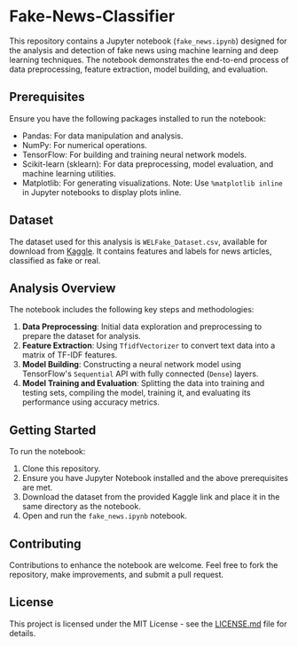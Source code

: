 # Fake-News-Classifier

This repository contains a Jupyter notebook (`fake_news.ipynb`) designed for the analysis and detection of fake news using machine learning and deep learning techniques. The notebook demonstrates the end-to-end process of data preprocessing, feature extraction, model building, and evaluation.

## Prerequisites

Ensure you have the following packages installed to run the notebook:
- Pandas: For data manipulation and analysis.
- NumPy: For numerical operations.
- TensorFlow: For building and training neural network models.
- Scikit-learn (sklearn): For data preprocessing, model evaluation, and machine learning utilities.
- Matplotlib: For generating visualizations. Note: Use `%matplotlib inline` in Jupyter notebooks to display plots inline.

## Dataset

The dataset used for this analysis is `WELFake_Dataset.csv`, available for download from [Kaggle](https://www.kaggle.com/datasets/saurabhshahane/fake-news-classification). It contains features and labels for news articles, classified as fake or real.

## Analysis Overview

The notebook includes the following key steps and methodologies:
1. **Data Preprocessing**: Initial data exploration and preprocessing to prepare the dataset for analysis.
2. **Feature Extraction**: Using `TfidfVectorizer` to convert text data into a matrix of TF-IDF features.
3. **Model Building**: Constructing a neural network model using TensorFlow's `Sequential` API with fully connected (`Dense`) layers.
4. **Model Training and Evaluation**: Splitting the data into training and testing sets, compiling the model, training it, and evaluating its performance using accuracy metrics.

## Getting Started

To run the notebook:
1. Clone this repository.
2. Ensure you have Jupyter Notebook installed and the above prerequisites are met.
3. Download the dataset from the provided Kaggle link and place it in the same directory as the notebook.
4. Open and run the `fake_news.ipynb` notebook.

## Contributing

Contributions to enhance the notebook are welcome. Feel free to fork the repository, make improvements, and submit a pull request.

## License

This project is licensed under the MIT License - see the [LICENSE.md](LICENSE.md) file for details.
